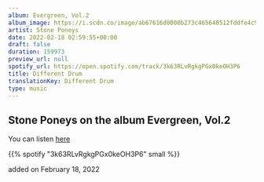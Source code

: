 ```yaml
---
album: Evergreen, Vol.2
album_image: https://i.scdn.co/image/ab67616d0000b273c465648512fddfe4c91f0248
artist: Stone Poneys
date: 2022-02-18 02:59:55+00:00
draft: false
duration: 159973
preview_url: null
spotify_url: https://open.spotify.com/track/3k63RLvRgkgPGx0keOH3P6
title: Different Drum
translationKey: Different Drum
type: music
---
```


## Stone Poneys on the album Evergreen, Vol.2

You can listen [here](https://open.spotify.com/track/3k63RLvRgkgPGx0keOH3P6)

{{% spotify "3k63RLvRgkgPGx0keOH3P6" small %}}

added on February 18, 2022